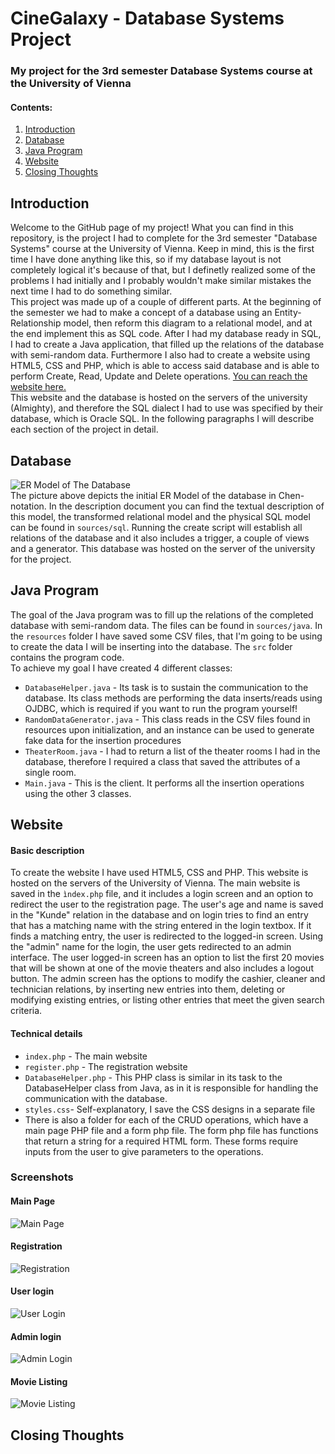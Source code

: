 # CineGalaxy - Database Systems Project
### My project for the 3rd semester Database Systems course at the University of Vienna

#### Contents:
  1. [Introduction](#intro)
  2. [Database](#db)
  3. [Java Program](#jp)
  4. [Website](#ws)
  5. [Closing Thoughts](#ct)

<a name="intro"></a>
## Introduction

Welcome to the GitHub page of my project! What you can find in this repository, is the project I had to complete for the 3rd semester "Database Systems" course at the University of Vienna. Keep in mind, this is the first time I have done anything like this, so if my database layout is not completely logical it's because of that, but I definetly realized some of the problems I had initially and I probably wouldn't make similar mistakes the next time I had to do something similar.\
This project was made up of a couple of different parts. At the beginning of the semester we had to make a concept of a database using an Entity-Relationship model, then reform this diagram to a relational model, and at the end implement this as SQL code. After I had my database ready in SQL, I had to create a Java application, that filled up the relations of the database with semi-random data. Furthermore I also had to create a website using HTML5, CSS and PHP, which is able to access said database and is able to perform Create, Read, Update and Delete operations. [You can reach the website here.](http://wwwlab.cs.univie.ac.at/~peteri00/index.php)\
This website and the database is hosted on the servers of the university (Almighty), and therefore the SQL dialect I had to use was specified by their database, which is Oracle SQL. In the following paragraphs I will describe each section of the project in detail.

<a name="db"></a>
## Database

![ER Model of The Database](https://github.com/Zsivony1es/UW-DatabaseProject/blob/main/ER%20Diagram.png)\
The picture above depicts the initial ER Model of the database in Chen-notation. In the description document you can find the textual description of this model, the transformed relational model and the physical SQL model can be found in `sources/sql`. Running the create script will establish all relations of the database and it also includes a trigger, a couple of views and a generator. This database was hosted on the server of the university for the project.

<a name="jp"></a>
## Java Program

The goal of the Java program was to fill up the relations of the completed database with semi-random data. The files can be found in `sources/java`. In the `resources` folder I have saved some CSV files, that I'm going to be using to create the data I will be inserting into the database. The `src` folder contains the program code.\
To achieve my goal I have created 4 different classes:
  + `DatabaseHelper.java` - Its task is to sustain the communication to the database. Its class methods are performing the data inserts/reads using OJDBC, which is required if you want to run the program yourself!
  + `RandomDataGenerator.java` - This class reads in the CSV files found in resources upon initialization, and an instance can be used to generate fake data for the insertion procedures
  + `TheaterRoom.java` - I had to return a list of the theater rooms I had in the database, therefore I required a class that saved the attributes of a single room.
  + `Main.java` - This is the client. It performs all the insertion operations using the other 3 classes.



<a name="ws"></a>
## Website

#### Basic description

To create the website I have used HTML5, CSS and PHP. This website is hosted on the servers of the University of Vienna. The main website is saved in the `ìndex.php` file, and it includes a login screen and an option to redirect the user to the registration page. The user's age and name is saved in the "Kunde" relation in the database and on login tries to find an entry that has a matching name with the string entered in the login textbox. If it finds a matching entry, the user is redirected to the logged-in screen. Using the "admin" name for the login, the user gets redirected to an admin interface. The user logged-in screen has an option to list the first 20 movies that will be shown at one of the movie theaters and also includes a logout button. The admin screen has the options to modify the cashier, cleaner and technician relations, by inserting new entries into them, deleting or modifying existing entries, or listing other entries that meet the given search criteria.

#### Technical details

  + `index.php` - The main website
  + `register.php` - The registration website
  + `DatabaseHelper.php` - This PHP class is similar in its task to the DatabaseHelper class from Java, as in it is responsible for handling the communication with the database.
  + `styles.css`- Self-explanatory, I save the CSS designs in a separate file
  + There is also a folder for each of the CRUD operations, which have a main page PHP file and a form php file. The form php file has functions that return a string for a required HTML form. These forms require inputs from the user to give parameters to the operations.

### Screenshots
#### Main Page
![Main Page](https://github.com/Zsivony1es/UW-DatabaseProject/blob/main/site_screenshots/main_site.png) 
#### Registration
![Registration](https://github.com/Zsivony1es/UW-DatabaseProject/blob/main/site_screenshots/registration.png) 
#### User login 
![User Login](https://github.com/Zsivony1es/UW-DatabaseProject/blob/main/site_screenshots/user_login.png) 
#### Admin login
![Admin Login](https://github.com/Zsivony1es/UW-DatabaseProject/blob/main/site_screenshots/admin_login.png) 
#### Movie Listing
![Movie Listing](https://github.com/Zsivony1es/UW-DatabaseProject/blob/main/site_screenshots/movie_list.png)

<a name="ct"></a>
## Closing Thoughts
